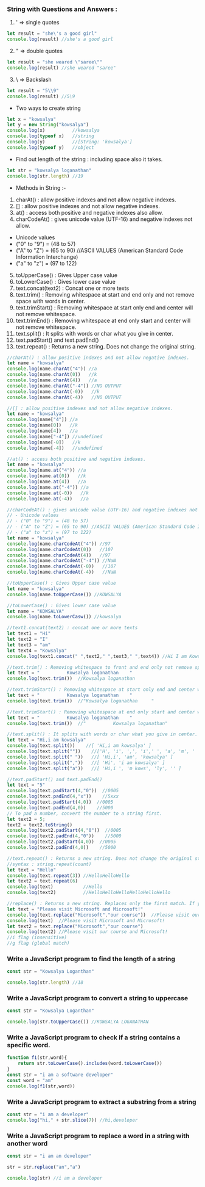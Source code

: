 ### String with Questions and Answers :

1. \'  =>  single quotes 

```js
let result = "she\'s a good girl"
console.log(result) //she's a good girl
```

2. \"  => double quotes

```js
let result = "she weared \"saree\""
console.log(result) //she weared "saree"
```

3. \\ => Backslash 

```js
let result = "5\\9"
console.log(result) //5\9
```

- Two ways to create string

```js
let x = "kowsalya"
let y = new String("kowsalya")
console.log(x)          //kowsalya
console.log(typeof x)   //string
console.log(y)          //[String: 'kowsalya']
console.log(typeof y)   //object
```

- Find out length of the string : including space also it takes.

```js
let str = "kowsalya loganathan"
console.log(str.length) //19
```

- Methods in String :-

1. charAt() : allow positive indexes and not allow negative indexes.
2. [] : allow positive indexes and not allow negative indexes.
3. at() : access both positive and negative indexes also allow.
4. charCodeAt() : gives unicode value (UTF-16) and negative indexes not allow.

- Unicode values
- ("0" to "9") = (48 to 57)
- ("A" to "Z") = (65 to 90) //ASCII VALUES (American Standard Code Information Interchange)
- ("a" to "z") = (97 to 122)

5. toUpperCase() : Gives Upper case value
6. toLowerCase() : Gives lower case value
7. text.concat(text2) : Concat one or more texts
8. text.trim() : Removing whitespace at start and end only and not remove space with words in center.
9. text.trimStart() : Removing whitespace at start only end and center will not remove whitespace.
10. text.trimEnd() : Removing whitespace at end only start and center will not remove whitespace.
11. text.split() : It splits with words or char what you give in center.
12. text.padStart() and text.padEnd()
13. text.repeat() : Returns a new string. Does not change the original string.

```js
//charAt() : allow positive indexes and not allow negative indexes.
let name = "kowsalya"
console.log(name.charAt("4")) //a
console.log(name.charAt(0))   //k
console.log(name.charAt(4))   //a
console.log(name.charAt("-4")) //NO OUTPUT 
console.log(name.charAt(-0))   //k
console.log(name.charAt(-4))   //NO OUTPUT
```

```js
//[] : allow positive indexes and not allow negative indexes.
let name = "kowsalya"
console.log(name["4"]) //a
console.log(name[0])   //k
console.log(name[4])   //a
console.log(name["-4"]) //undefined 
console.log(name[-0])   //k
console.log(name[-4])   //undefined
```

```js
//at() : access both positive and negative indexes.
let name = "kowsalya"
console.log(name.at("4")) //a
console.log(name.at(0))   //k
console.log(name.at(4))   //a
console.log(name.at("-4")) //a 
console.log(name.at(-0))   //k
console.log(name.at(-4))   //a
```

```js
//charCodeAt() : gives unicode value (UTF-16) and negative indexes not allow.
// - Unicode values
// - ("0" to "9") = (48 to 57)
// - ("A" to "Z") = (65 to 90) //ASCII VALUES (American Standard Code Information Interchange)
// - ("a" to "z") = (97 to 122)
let name = "kowsalya"
console.log(name.charCodeAt("4")) //97
console.log(name.charCodeAt(0))   //107
console.log(name.charCodeAt(4))   //97
console.log(name.charCodeAt("-4")) //NaN 
console.log(name.charCodeAt(-0))   //107
console.log(name.charCodeAt(-4))   //NaN
```

```js
//toUpperCase() : Gives Upper case value
let name = "kowsalya"
console.log(name.toUpperCase()) //KOWSALYA
```

```js
//toLowerCase() : Gives lower case value
let name = "KOWSALYA"
console.log(name.toLowerCasw()) //kowsalya
```

```js
//text1.concat(text2) : concat one or more texts
let text1 = "Hi"
let text2 = "I"
let text3 = "am"
let text4 = "Kowsalya"
console.log(text1.concat(" ",text2," ",text3," ",text4)) //Hi I am Kowsalya
```

```js
//text.trim() : Removing whitespace to front and end only not remove space with words in center.
let text = "          Kowsalya loganathan    " 
console.log(text.trim())  //Kowsalya loganathan
```

```js
//text.trimStart() : Removing whitespace at start only end and center will not remove whitespace.
let text = "          Kowsalya loganathan    " 
console.log(text.trim())  //"Kowsalya loganathan     "
```

```js
//text.trimStart() : Removing whitespace at end only start and center will not remove whitespace.
let text = "          Kowsalya loganathan    " 
console.log(text.trim())  //"          Kowsalya loganathan"
```

```js
//text.split() : It splits with words or char what you give in center. A string can be converted to an array.
let text = "Hi,i am kowsalya"
console.log(text.split())    //[ 'Hi,i am kowsalya' ]
console.log(text.split(""))    //['H', 'i', ',', 'i',' ', 'a', 'm', ' ','k', 'o', 'w', 's','a', 'l', 'y', 'a']
console.log(text.split(" "))   //[ 'Hi,i', 'am', 'kowsalya' ]
console.log(text.split(","))   //[ 'Hi', 'i am kowsalya' ]
console.log(text.split("a"))   //[ 'Hi,i ', 'm kows', 'ly', '' ]
```

```js
//text.padStart() and text.padEnd() 
let text = "5"
console.log(text.padStart(4,"0"))  //0005
console.log(text.padEnd(4,"x"))    //5xxx
console.log(text.padStart(4,0))  //0005
console.log(text.padEnd(4,0))    //5000
// To pad a number, convert the number to a string first.
let text2 = 5;
text2 = text2.toString()
console.log(text2.padStart(4,"0"))  //0005
console.log(text2.padEnd(4,"0"))    //5000
console.log(text2.padStart(4,0))  //0005
console.log(text2.padEnd(4,0))    //5000
```

```js
//text.repeat() : Returns a new string. Does not change the original string.
//syntax : string.repeat(count)
let text = "Hello"
console.log(text.repeat(3)) //HelloHelloHello
let text2 = text.repeat(6)  
console.log(text)           //Hello
console.log(text2)          //HelloHelloHelloHelloHelloHello
```

```js
//replace() : Returns a new string. Replaces only the first match. If you want to replace all matches, use a regular expression with the /g flag set. 
let text = "Please visit Microsoft and Microsoft!"
console.log(text.replace("Microsoft","our course"))  //Please visit our course and Microsoft!
console.log(text)  //Please visit Microsoft and Microsoft!
let text2 = text.replace("Microsoft","our course")
console.log(text2) //Please visit our course and Microsoft!
//i flag (insensitive)
//g flag (global match)
```

<h3>Write a JavaScript program to find the length of a string</h3>

```js
const str = "Kowsalya Loganthan"

console.log(str.length) //18
```

<h3> Write a JavaScript program to convert a string to uppercase</h3>

```js
const str = "Kowsalya Loganthan"

console.log(str.toUpperCase()) //KOWSALYA LOGANATHAN
```

<h3> Write a JavaScript program to check if a string contains a specific word.</h3>

```js
function f1(str,word){
    return str.toLowerCase().includes(word.toLowerCase())
}
const str = "i am a software developer"
const word = "am"
console.log(f1(str,word))
```

<h3>Write a JavaScript program to extract a substring from a string</h3>

```js
const str = "i am a developer"
console.log("hi," + str.slice(7)) //hi,developer
```

<h3> Write a JavaScript program to replace a word in a string with another word</h3>

```js
const str = "i am an developer"

str = str.replace("an","a")

console.log(str) //i am a developer
```